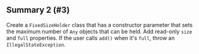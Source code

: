 ## Summary 2 (#3)

Create a `FixedSizeHolder` class that has a constructor parameter that
sets the maximum number of `Any` objects that can be held. Add read-only
`size` and `full` properties. If the user calls `add()` when it's `full`, throw
an `IllegalStateException`.